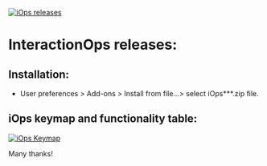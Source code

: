
<a href="https://imgur.com/bUoowcQ"><img src="https://i.imgur.com/2xgTe3L.png" title="iOps releases" /></a>

# InteractionOps releases:

## Installation:
- User preferences > Add-ons > Install from file…> select iOps***.zip file.

## iOps keymap and functionality table:
<a href="https://imgur.com/TIbmIHa"><img src="https://i.imgur.com/TIbmIHa.png" title="iOps Keymap" /></a>

Many thanks!



